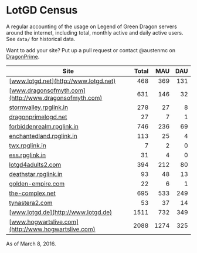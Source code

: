 # LotGD Census
A regular accounting of the usage on Legend of Green Dragon servers around the internet, including total, monthly active and daily active users. See `data/` for historical data.

Want to add your site? Put up a pull request or contact @austenmc on [DragonPrime](http://dragonprime.net).


Site | Total | MAU | DAU
--- | ---:| ---:| ---:
[www.lotgd.net](http://www.lotgd.net)|468|369|131
[www.dragonsofmyth.com](http://www.dragonsofmyth.com)|631|146|32
[stormvalley.rpglink.in](http://stormvalley.rpglink.in)|278|27|8
[dragonprimelogd.net](http://dragonprimelogd.net)|27|7|1
[forbiddenrealm.rpglink.in](http://forbiddenrealm.rpglink.in)|746|236|69
[enchantedland.rpglink.in](http://enchantedland.rpglink.in)|113|25|4
[twx.rpglink.in](http://twx.rpglink.in)|7|2|0
[ess.rpglink.in](http://ess.rpglink.in)|31|4|0
[lotgd4adults2.com](http://lotgd4adults2.com)|394|212|80
[deathstar.rpglink.in](http://deathstar.rpglink.in)|93|48|13
[golden-empire.com](http://golden-empire.com)|22|6|1
[the-complex.net](http://the-complex.net)|695|533|249
[tynastera2.com](http://tynastera2.com)|53|37|14
[www.lotgd.de](http://www.lotgd.de)|1511|732|349
[www.hogwartslive.com](http://www.hogwartslive.com)|2088|1274|325

As of March 8, 2016.
